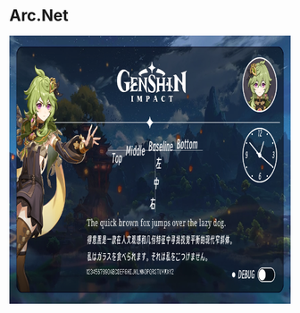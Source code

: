 # Arc.Net

<img src="https://github.com/XionWin/Arc.Net.Backup/blob/main/_Attachment/Screen_Short.png" width="800" height="480" />
